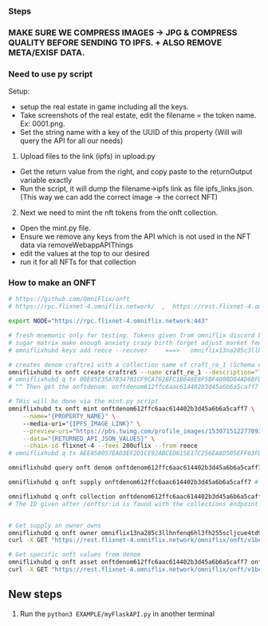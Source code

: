 ### Steps

### MAKE SURE WE COMPRESS IMAGES -> JPG & COMPRESS QUALITY BEFORE SENDING TO IPFS. + ALSO REMOVE META/EXISF DATA.
### Need to use py script

Setup:
- setup the real estate in game including all the keys.
- Take screenshots of the real estate, edit the filename = the token name. Ex: 0001.png.
- Set the string name with a key of the UUID of this property (Will will query the API for all our needs)


1) Upload files to the link (ipfs) in upload.py
- Get the return value from the right, and copy paste to the returnOutput variable exactly
- Run the script, it will dump the filename->ipfs link as file ipfs_links.json.
(This way we can add the correct image -> the correct NFT)

2) Next we need to mint the nft tokens from the onft collection.
- Open the mint.py file.
- Ensure we remove any keys from the API which is not used in the NFT data via removeWebappAPIThings
- edit the values at the top to our desired
- run it for all NFTs for that collection








### How to make an ONFT
```bash
# https://github.com/OmniFlix/onft
# https://rpc.flixnet-4.omniflix.network/  ,  https://rest.flixnet-4.omniflix.network/

export NODE="https://rpc.flixnet-4.omniflix.network:443"

# fresh mnemonic only for testing. Tokens given from omniflix discord bot testnets
# sugar matrix make enough anxiety crazy birth forget adjust market few abuse spider town neither dice history bamboo prize fruit sell pupil online scare
# omniflixhubd keys add reece --recover     ===>   omniflix13na285c3llhnfenq6hl3fh255scljcue4td9nh

# creates denom craftre1 with a collection name of craft_re_1 (Schema example in LATER/Schema.md)
omniflixhubd tx onft create craftre5 --name craft_re_1 --description="The Craft Real Estate Test #5 Collection of XXXX properties" --preview-uri="https://pbs.twimg.com/profile_images/1530715122770931712/79qwdB0R_400x400.jpg" --chain-id flixnet-4  --fees 200uflix --from reece
# omniflixhubd q tx 00E85E35A7834701CF9CA762BFC1B648E8F5BF4008D84AD6BFDE3580CCD2309F   
# ^^ Then get the onftdenom: onftdenom612ffc6aac614402b3d45a6b6a5caff7

# THis will be done via the mint.py script
omniflixhubd tx onft mint onftdenom612ffc6aac614402b3d45a6b6a5caff7 \
    --name="{PROPERTY_NAME}" \    
    --media-uri="{IPFS_IMAGE_LINK}" \
    --preview-uri="https://pbs.twimg.com/profile_images/1530715122770931712/79qwdB0R_400x400.jpg" \
    --data="{RETURNED_API_JSON_VALUES}" \
    --chain-id flixnet-4 --fees 200uflix --from reece
# omniflixhubd q tx AEE050057EAD3EF2D1CE92ABCED615E17C256EA8D505EFF63FD162ED31164FA9

omniflixhubd query onft denom onftdenom612ffc6aac614402b3d45a6b6a5caff7 # curl -X GET "https://rest.flixnet-4.omniflix.network/omniflix/onft/v1beta1/collections/onftdenom612ffc6aac614402b3d45a6b6a5caff7" -H  "accept: application/json"

omniflixhubd q onft supply onftdenom612ffc6aac614402b3d45a6b6a5caff7 # curl -X GET "https://rest.flixnet-4.omniflix.network/omniflix/onft/v1beta1/denoms/onftdenom612ffc6aac614402b3d45a6b6a5caff7" -H  "accept: application/json"

omniflixhubd q onft collection onftdenom612ffc6aac614402b3d45a6b6a5caff7 # curl -X GET "https://rest.flixnet-4.omniflix.network/omniflix/onft/v1beta1/denoms/onftdenom612ffc6aac614402b3d45a6b6a5caff7/onfts/onft12eef7f93436412080409b4c3ca73153" -H  "accept: application/json"
# The ID given after /onfts/:id is found with the collections endpoint '  curl -X GET "https://rest.flixnet-4.omniflix.network/omniflix/onft/v1beta1/collections/onftdenom612ffc6aac614402b3d45a6b6a5caff7" -H  "accept: application/json"  '


# Get supply an owner owns
omniflixhubd q onft owner omniflix13na285c3llhnfenq6hl3fh255scljcue4td9nh --denom-id=onftdenom612ffc6aac614402b3d45a6b6a5caff7 # --denom-id is optional
curl -X GET "https://rest.flixnet-4.omniflix.network/omniflix/onft/v1beta1/onfts/onftdenom612ffc6aac614402b3d45a6b6a5caff7/omniflix13na285c3llhnfenq6hl3fh255scljcue4td9nh" -H  "accept: application/json"

# Get specific onft values from denom
omniflixhubd q onft asset onftdenom612ffc6aac614402b3d45a6b6a5caff7 onft053ed17228c14d33b9f3bb7cd7b89622
curl -X GET "https://rest.flixnet-4.omniflix.network/omniflix/onft/v1beta1/denoms/onftdenom612ffc6aac614402b3d45a6b6a5caff7/onfts/onft053ed17228c14d33b9f3bb7cd7b89622" -H  "accept: application/json"
```





## New steps
1) Run the `python3 EXAMPLE/myFlaskAPI.py` in another terminal